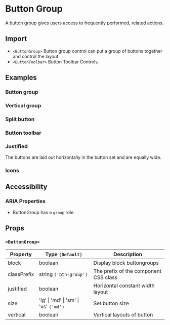 # Button Group

A button group gives users access to frequently performed, related actions.

## Import

<!--{include:<import-guide>}-->

- `<ButtonGroup>` Button group control can put a group of buttons together and control the layout.
- `<ButtonToolbar>` Button Toolbar Controls.

## Examples

### Button group

<!--{include:`group.md`}-->

### Vertical group

<!--{include:`vertical.md`}-->

### Split button

<!--{include:`split-button.md`}-->

### Button toolbar

<!--{include:`toolbar.md`}-->

### Justified

The buttons are laid out horizontally in the button set and are equally wide.

<!--{include:`justified.md`}-->

### Icons

<!--{include:`icon-group.md`}-->

## Accessibility

### ARIA Properties

- ButtonGroup has a `group` role.

## Props

### `<ButtonGroup>`

| Property    | Type `(Default)`                      | Description                           |
| ----------- | ------------------------------------- | ------------------------------------- |
| block       | boolean                               | Display block buttongroups            |
| classPrefix | string `('btn-group')`                | The prefix of the component CSS class |
| justified   | boolean                               | Horizontal constant width layout      |
| size        | 'lg' \| 'md' \| 'sm' \| 'xs' `('md')` | Set button size                       |
| vertical    | boolean                               | Vertical layouts of button            |
